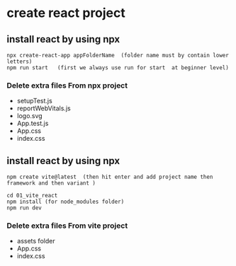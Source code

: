 # create react project 

## install react by using npx 

``` terminal
npx create-react-app appFolderName  (folder name must by contain lower letters)
npm run start   (first we always use run for start  at beginner level)

``` 
### Delete extra files From npx project
- setupTest.js
- reportWebVitals.js
- logo.svg
- App.test.js
- App.css
- index.css



## install react by using npx 

``` terminal
npm create vite@latest  (then hit enter and add project name then framework and then variant )

cd 01_vite_react
npm install (for node_modules folder)
npm run dev

```
### Delete extra files From vite project
- assets folder
- App.css
- index.css
